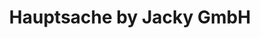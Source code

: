 ---
title: "Hauptsache by Jacky GmbH"
url: /menden-sauerland/hauptsache-by-jacky-gmbh/
shop: Friseur
---
